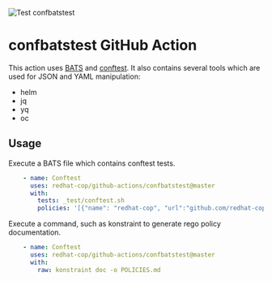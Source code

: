 ![Test confbatstest](https://github.com/redhat-cop/github-actions/workflows/Test%20confbatstest/badge.svg)

# confbatstest GitHub Action

This action uses [BATS](https://github.com/bats-core/bats-core) and [conftest](https://github.com/open-policy-agent/conftest).
It also contains several tools which are used for JSON and YAML manipulation:
- helm
- jq
- yq
- oc

## Usage
Execute a BATS file which contains conftest tests.
```yaml
    - name: Conftest
      uses: redhat-cop/github-actions/confbatstest@master
      with:
        tests: _test/conftest.sh
        policies: '[{"name": "redhat-cop", "url":"github.com/redhat-cop/rego-policies.git//policy"},{"name": "deprek8ion", "url":"github.com/swade1987/deprek8ion.git//policies"}]'
```

Execute a command, such as konstraint to generate rego policy documentation.
```yaml
    - name: Conftest
      uses: redhat-cop/github-actions/confbatstest@master
      with:
        raw: konstraint doc -o POLICIES.md
```